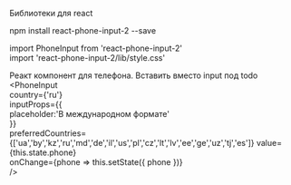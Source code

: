 Библиотеки для react

npm install react-phone-input-2 --save

import PhoneInput from 'react-phone-input-2'    
import 'react-phone-input-2/lib/style.css' 

Реакт компонент для телефона. Вставить вместо input под todo    
<PhoneInput  
    country={'ru'}  
    inputProps={{   
    placeholder:'В международном формате'   
    }}  
    preferredCountries={['ua','by','kz','ru','md','de','il','us','pl','cz','lt','lv','ee','ge','uz','tj','es']} 
    value={this.state.phone}    
    onChange={phone => this.setState({ phone })}    
/>